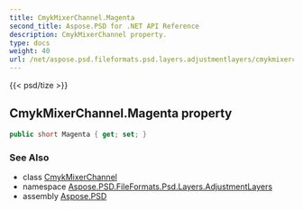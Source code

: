 ```yaml
---
title: CmykMixerChannel.Magenta
second_title: Aspose.PSD for .NET API Reference
description: CmykMixerChannel property. 
type: docs
weight: 40
url: /net/aspose.psd.fileformats.psd.layers.adjustmentlayers/cmykmixerchannel/magenta/
---
```

{{< psd/tize >}}
## CmykMixerChannel.Magenta property

```csharp
public short Magenta { get; set; }
```

### See Also

* class [CmykMixerChannel](../)
* namespace [Aspose.PSD.FileFormats.Psd.Layers.AdjustmentLayers](../../cmykmixerchannel/)
* assembly [Aspose.PSD](../../../)


